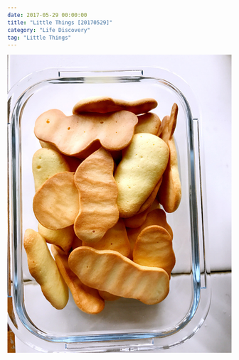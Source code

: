 ```yaml
---
date: 2017-05-29 00:00:00
title: "Little Things [20170529]"
category: "Life Discovery"
tag: "Little Things"
---
```


![Cookies](https://raw.githubusercontent.com/joshua19881228/my_blogs/master/Life_Discovery/Little_Things/figures/20170529.jpg "Cookies")
